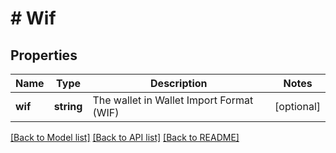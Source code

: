 # # Wif

## Properties

Name | Type | Description | Notes
------------ | ------------- | ------------- | -------------
**wif** | **string** | The wallet in Wallet Import Format (WIF) | [optional] 

[[Back to Model list]](../../README.md#documentation-for-models) [[Back to API list]](../../README.md#documentation-for-api-endpoints) [[Back to README]](../../README.md)


